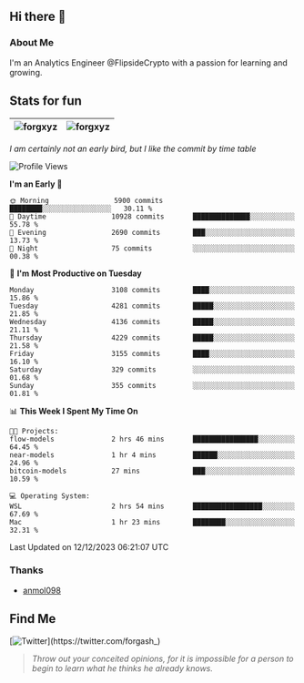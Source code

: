 ## Hi there 👋

### About Me

I'm an Analytics Engineer @FlipsideCrypto with a passion for learning and growing.
  
## Stats for fun

| <img align="center" src="https://github-readme-streak-stats.herokuapp.com/?user=forgxyz&theme=tokyonight" alt="forgxyz" /> | <img align="center" src="https://github-readme-stats.vercel.app/api?username=forgxyz&theme=tokyonight&show_icons=true" alt="forgxyz" /> |
| ------------- |------------- |

*I am certainly not an early bird, but I like the commit by time table*  

<!--START_SECTION:waka-->
![Profile Views](http://img.shields.io/badge/Profile%20Views-0-blue)

**I'm an Early 🐤** 

```text
🌞 Morning                5900 commits        ████████░░░░░░░░░░░░░░░░░   30.11 % 
🌆 Daytime                10928 commits       ██████████████░░░░░░░░░░░   55.78 % 
🌃 Evening                2690 commits        ███░░░░░░░░░░░░░░░░░░░░░░   13.73 % 
🌙 Night                  75 commits          ░░░░░░░░░░░░░░░░░░░░░░░░░   00.38 % 
```
📅 **I'm Most Productive on Tuesday** 

```text
Monday                   3108 commits        ████░░░░░░░░░░░░░░░░░░░░░   15.86 % 
Tuesday                  4281 commits        █████░░░░░░░░░░░░░░░░░░░░   21.85 % 
Wednesday                4136 commits        █████░░░░░░░░░░░░░░░░░░░░   21.11 % 
Thursday                 4229 commits        █████░░░░░░░░░░░░░░░░░░░░   21.58 % 
Friday                   3155 commits        ████░░░░░░░░░░░░░░░░░░░░░   16.10 % 
Saturday                 329 commits         ░░░░░░░░░░░░░░░░░░░░░░░░░   01.68 % 
Sunday                   355 commits         ░░░░░░░░░░░░░░░░░░░░░░░░░   01.81 % 
```


📊 **This Week I Spent My Time On** 

```text
🐱‍💻 Projects: 
flow-models              2 hrs 46 mins       ████████████████░░░░░░░░░   64.45 % 
near-models              1 hr 4 mins         ██████░░░░░░░░░░░░░░░░░░░   24.96 % 
bitcoin-models           27 mins             ███░░░░░░░░░░░░░░░░░░░░░░   10.59 % 

💻 Operating System: 
WSL                      2 hrs 54 mins       █████████████████░░░░░░░░   67.69 % 
Mac                      1 hr 23 mins        ████████░░░░░░░░░░░░░░░░░   32.31 % 
```


 Last Updated on 12/12/2023 06:21:07 UTC
<!--END_SECTION:waka-->

### Thanks
 - [anmol098](https://github.com/anmol098/waka-readme-stats/)
  
## Find Me
[![Twitter](https://img.shields.io/twitter/url/https/twitter.com/forgash_.svg?style=social&label=Follow%20%40forgash_)](https://twitter.com/forgash_)


> *Throw out your conceited opinions, for it is impossible for a person to begin to learn what he thinks he already knows.* 
